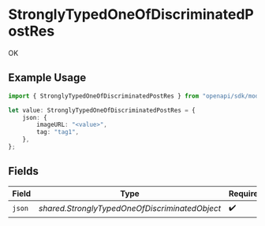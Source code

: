 # StronglyTypedOneOfDiscriminatedPostRes

OK

## Example Usage

```typescript
import { StronglyTypedOneOfDiscriminatedPostRes } from "openapi/sdk/models/operations";

let value: StronglyTypedOneOfDiscriminatedPostRes = {
    json: {
        imageURL: "<value>",
        tag: "tag1",
    },
};
```

## Fields

| Field                                          | Type                                           | Required                                       | Description                                    |
| ---------------------------------------------- | ---------------------------------------------- | ---------------------------------------------- | ---------------------------------------------- |
| `json`                                         | *shared.StronglyTypedOneOfDiscriminatedObject* | :heavy_check_mark:                             | N/A                                            |
